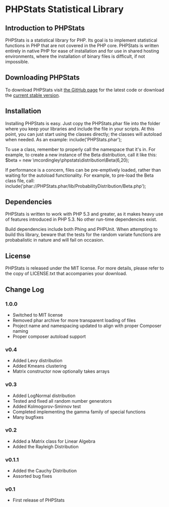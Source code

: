# PHPStats Statistical Library

## Introduction to PHPStats

PHPStats is a statistical library for PHP.  Its goal is to implement
statistical functions in PHP that are not covered in the PHP core.
PHPStats is written entirely in native PHP for ease of installation
and for use in shared hosting environments, where the installation
of binary files is difficult, if not impossible.

## Downloading PHPStats

To download PHPStats visit
<a href="https://github.com/mcordingley/PHPStats">the GitHub page</a>
for the latest code or download the
<a href="https://github.com/mcordingley/PHPStats/zipball/v0.4">current stable version</a>.

## Installation
Installing PHPStats is easy.  Just copy the PHPStats.phar file into the
folder where you keep your libraries and include the file in your scripts.
At this point, you can just start using the classes directly; the classes
will autoload when needed.  As an example:
include('PHPStats.phar');

To use a class, remember to properly call the namespace that it's in.  For
example, to create a new instance of the Beta distribution, call it like this:
$beta = new \mcordingley\phpstats\distribution\Beta(6,20);

If performance is a concern, files can be pre-emptively loaded, rather than
waiting for the autoload functionality.  For example, to pre-load the Beta class
file, call: include('phar://PHPStats.phar/lib/ProbabilityDistribution/Beta.php');

## Dependencies
PHPStats is written to work with PHP 5.3 and greater, as it makes heavy use
of features introduced in PHP 5.3.  No other run-time dependencies exist.

Build dependencies include both Phing and PHPUnit.  When attempting to build
this library, beware that the tests for the random variate functions are
probabalistic in nature and will fail on occasion.

## License
PHPStats is released under the MIT license.  For more details,
please refer to the copy of LICENSE.txt that accompanies your download.

## Change Log

### 1.0.0

* Switched to MIT license
* Removed phar archive for more transparent loading of files
* Project name and namespacing updated to align with proper Composer naming
* Proper composer autoload support

### v0.4

* Added Levy distribution
* Added Kmeans clustering
* Matrix constructor now optionally takes arrays

### v0.3

* Added LogNormal distribution
* Tested and fixed all random number generators
* Added Kolmogorov-Smirnov test
* Completed implementing the gamma family of special functions
* Many bugfixes

### v0.2

* Added a Matrix class for Linear Algebra
* Added the Rayleigh Distribution

### v0.1.1

* Added the Cauchy Distribution
* Assorted bug fixes

### v0.1 

* First release of PHPStats
